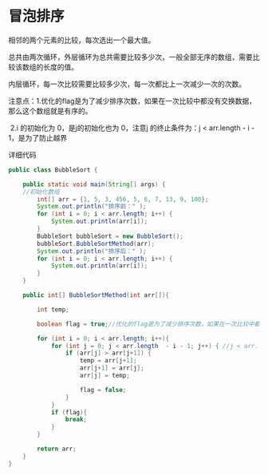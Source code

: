 # 冒泡排序

相邻的两个元素的比较，每次选出一个最大值。

总共由两次循环，外层循环为总共需要比较多少次，一般全部无序的数组，需要比较该数组的长度的值。

内层循环，每一次比较需要比较多少次，每一次都比上一次减少一次的次数。

注意点：1.优化的flag是为了减少排序次数，如果在一次比较中都没有交换数据，那么这个数组就是有序的。

​        		2.i 的初始化为  0，是j的初始化也为 0，注意j 的终止条件为：j < arr.length  - i - 1，是为了防止越界



详细代码

```java
public class BubbleSort {

    public static void main(String[] args) {
    //初始化数组
        int[] arr = {1, 5, 3, 456, 5, 6, 7, 13, 9, 100};
        System.out.println("排序前：" );
        for (int i = 0; i < arr.length; i++) {
            System.out.println(arr[i]);
        }
        BubbleSort bubbleSort = new BubbleSort();
        bubbleSort.BubbleSortMethod(arr);
        System.out.println("排序后：" );
        for (int i = 0; i < arr.length; i++) {
            System.out.println(arr[i]);
        }
    }

    public int[] BubbleSortMethod(int arr[]){

        int temp;

        boolean flag = true;//优化的flag是为了减少排序次数，如果在一次比较中都没有交换数据，那么这个数组就是有序的。

        for (int i = 0; i < arr.length; i++){
            for (int j = 0; j < arr.length  - i - 1; j++) { //j < arr.length  - i - 1，是为了防止越界
                if (arr[j] > arr[j+1]) {
                    temp = arr[j+1];
                    arr[j+1] = arr[j];
                    arr[j] = temp;

                    flag = false;
                }
            }
            if (flag){
                break;
            }
        }

        return arr;
    }
}

```

